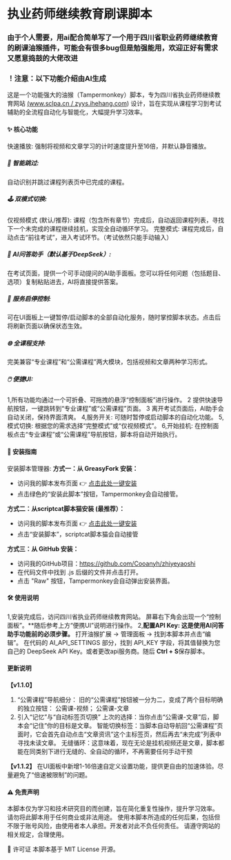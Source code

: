 # 执业药师继续教育刷课脚本
### 由于个人需要，用ai配合简单写了一个用于四川省职业药师继续教育的刷课油猴插件，可能会有很多bug但是勉强能用，欢迎正好有需求又愿意捣鼓的大佬改进
### ！注意：以下功能介绍由AI生成
这是一个功能强大的油猴（Tampermonkey）脚本，专为四川省执业药师继续教育网站 [(www.sclpa.cn / zyys.ihehang.com](https://www.sclpa.cn/Default.aspx#)) 设计，旨在实现从课程学习到考试辅助的全流程自动化与智能化，大幅提升学习效率。

#### ✨ 核心功能
快速播放: 强制将视频和文章学习的计时速度提升至16倍，并默认静音播放。
##### 🧠 智能跳过:
自动识别并跳过课程列表页中已完成的课程。
##### 🕹️ 双模式切换:
仅视频模式 (默认/推荐): 课程（包含所有章节）完成后，自动返回课程列表，寻找下一个未完成的课程继续挂机，实现全自动循环学习。
完整模式: 课程完成后，自动点击“前往考试”，进入考试环节。（考试依然只能手动输入）
##### 🤖 AI问答助手（默认基于DeepSeek）:
在考试页面，提供一个可手动提问的AI助手面板。您可以将任何问题（包括题目、选项）复制粘贴进去，AI将直接提供答案。
##### 🚦 服务启停控制:
可在UI面板上一键暂停/启动脚本的全部自动化服务，随时掌控脚本状态。点击后将刷新页面以确保状态生效。
##### 🌐 全课程支持:
完美兼容“专业课程”和“公需课程”两大模块，包括视频和文章两种学习形式。
##### 🖱️ 便捷UI:
1,所有功能均通过一个可折叠、可拖拽的悬浮“控制面板”进行操作。
2 提供快速导航按钮，一键跳转到“专业课程”或“公需课程”页面。
3 离开考试页面后，AI助手会自动关闭，保持界面清爽。
4,服务开关: 可随时暂停或启动脚本的自动化功能。
5,模式切换: 根据您的需求选择“完整模式”或“仅视频模式”。
6,开始挂机: 在控制面板点击“专业课程”或“公需课程”导航按钮，脚本将自动开始执行。
#### 🚀 安装指南
安装脚本管理器:
**方式一：从 GreasyFork 安装：**
- 访问我的脚本发布页面 👉 [点击此处一键安装](https://greasyfork.org/zh-CN/scripts/540285-%E6%89%A7%E4%B8%9A%E8%8D%AF%E5%B8%88%E7%BB%A7%E7%BB%AD%E6%95%99%E8%82%B2%E8%84%9A%E6%9C%AC-v1-1-0)
- 点击绿色的“安装此脚本”按钮，Tampermonkey会自动接管。
  
**方式二：从scriptcat脚本猫安装 (最推荐）：**
- 访问我的脚本发布页面 👉 [点击此处一键安装](https://scriptcat.org/zh-CN/script-show-page/3660)
- 点击“安装脚本”，scriptcat脚本猫会自动接管
  
**方式三：从 GitHub 安装：**
- 访问我的GitHub项目：https://github.com/Cooanyh/zhiyeyaoshi
- 在代码文件中找到 .js 后缀的文件并点击打开。
- 点击 "Raw" 按钮，Tampermonkey会自动弹出安装界面。

#### 🛠️ 使用说明
1,安装完成后，访问四川省执业药师继续教育网站。
屏幕右下角会出现一个“控制面板”。**随后参考上方“便携UI”说明进行操作。
2,**配置API Key:
这是使用AI问答助手功能前的必须步骤。**
打开油猴扩展 -> 管理面板 -> 找到本脚本并点击“编辑”。
在代码的 AI_API_SETTINGS 部分，找到 API_KEY 字段，将其值替换为您自己的 DeepSeek API Key。或者更改api服务商。随后
**Ctrl + S**保存脚本。


#### 更新说明
**【v1.1.0】**
1.  “公需课程”导航细分：
旧的“公需课程”按钮被一分为二，变成了两个目标明确的独立按钮：
公需课-视频；
公需课-文章
2.  引入“记忆”与“自动标签页切换”
   上次的选择：当你点击“公需课-文章”后，脚本会“记住”你的目标是文章。
   智能切换标签：当脚本自动导航回“公需课程”页面时，它会首先自动点击“文章资讯”这个主标签页，然后再去“未完成”列表中寻找未读文章。
   无缝循环：这意味着，现在无论是挂机视频还是文章，脚本都能在同类别下进行无缝的、全自动的循环，不再需要任何手动干预

**【v1.1.2】** 在UI面板中新增1-16倍速自定义设置功能，提供更自由的加速体验。尽量避免了“倍速被限制”的问题。

#### ⚠️ 免责声明
本脚本仅为学习和技术研究目的而创建，旨在简化重复性操作，提升学习效率。
请勿将此脚本用于任何商业或非法用途。
使用本脚本所造成的任何后果，包括但不限于账号风险，由使用者本人承担。开发者对此不负任何责任。
请遵守网站的相关规定，合理使用。

📄 许可证
本脚本基于 MIT License 开源。
